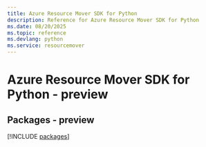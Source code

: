 ```yaml
---
title: Azure Resource Mover SDK for Python
description: Reference for Azure Resource Mover SDK for Python
ms.date: 08/20/2025
ms.topic: reference
ms.devlang: python
ms.service: resourcemover
---
```

# Azure Resource Mover SDK for Python - preview
## Packages - preview
[!INCLUDE [packages](resource-mover-index.md)]